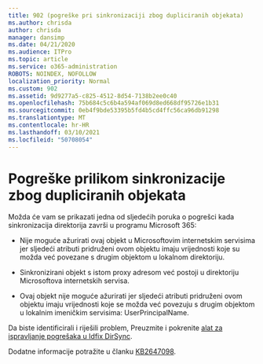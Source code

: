 ```yaml
---
title: 902 (pogreške pri sinkronizaciji zbog dupliciranih objekata)
ms.author: chrisda
author: chrisda
manager: dansimp
ms.date: 04/21/2020
ms.audience: ITPro
ms.topic: article
ms.service: o365-administration
ROBOTS: NOINDEX, NOFOLLOW
localization_priority: Normal
ms.custom: 902
ms.assetid: 9d9277a5-c825-4512-8d54-7138b2ee0c40
ms.openlocfilehash: 75b684c5c6b4a594af069d8ed668df95726e1b31
ms.sourcegitcommit: 0eb4f9bde53395b5fd4b5cd4ffc56ca96db91298
ms.translationtype: MT
ms.contentlocale: hr-HR
ms.lasthandoff: 03/10/2021
ms.locfileid: "50708054"
---
```

# <a name="sync-errors-due-to-duplicate-objects"></a>Pogreške prilikom sinkronizacije zbog dupliciranih objekata

Možda će vam se prikazati jedna od sljedećih poruka o pogrešci kada sinkronizacija direktorija završi u programu Microsoft 365:

- Nije moguće ažurirati ovaj objekt u Microsoftovim internetskim servisima jer sljedeći atributi pridruženi ovom objektu imaju vrijednosti koje su možda već povezane s drugim objektom u lokalnom direktoriju.

- Sinkronizirani objekt s istom proxy adresom već postoji u direktoriju Microsoftova internetskih servisa.

- Ovaj objekt nije moguće ažurirati jer sljedeći atributi pridruženi ovom objektu imaju vrijednosti koje se možda već povezuju s drugim objektom u lokalnim imeničkim servisima: UserPrincipalName.

Da biste identificirali i riješili problem, Preuzmite i pokrenite [alat za ispravljanje pogrešaka u Idfix DirSync](https://github.com/Microsoft/idfix).

Dodatne informacije potražite u članku [KB2647098](https://support.microsoft.com/help/2647098/duplicate-or-invalid-attributes-prevent-directory-synchronization-in-o).
